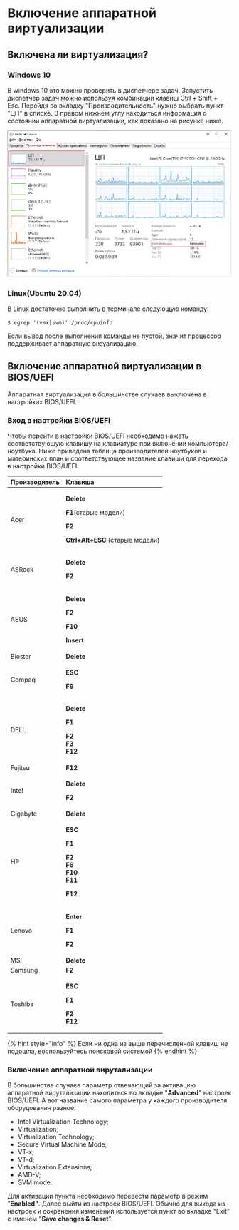 # Включение аппаратной виртуализации

## Включена ли виртуализация?

### Windows 10

В windows 10 это можно проверить в диспетчере задач. Запустить диспетчер задач можно используя комбинации клавиш Ctrl + Shift + Esc. Перейдя во вкладку "Производительность"  нужно выбрать пункт "ЦП" в списке. В правом нижнем углу находиться информация о состоянии аппаратной виртуализации, как показано на рисунке ниже.  

![&#x420;&#x438;&#x441;&#x443;&#x43D;&#x43E;&#x43A; 1 &#x2014; &#x41E;&#x43A;&#x43D;&#x43E; &#x43F;&#x440;&#x43E;&#x433;&#x440;&#x430;&#x43C;&#x43C;&#x44B; &quot;&#x414;&#x438;&#x441;&#x43F;&#x435;&#x442;&#x447;&#x435;&#x440; &#x437;&#x430;&#x434;&#x430;&#x447; Windows&quot;  ](../.gitbook/assets/apparatnaya-virutalizaciya.png)

### Linux\(Ubuntu 20.04\)

В Linux достаточно выполнить в терминале следующую команду:

```
$ egrep '(vmx|svm)' /proc/cpuinfo
```

Если вывод после выполнения команды не пустой, значит процессор поддерживает аппаратную визуализацию.

## Включение аппаратной виртуализации в BIOS/UEFI

Аппаратная виртуализация в большинстве случаев выключена в настройках  BIOS/UEFI.

### Вход в настройки  BIOS/UEFI

Чтобы перейти в настройки BIOS/UEFI необходимо нажать соответствующую клавишу на клавиатуре  при включении компьютера/ноутбука. Ниже приведена таблица производителей ноутбуков и материнских план и соответствующее название клавиши для перехода в настройки BIOS/UEFI:

<table>
  <thead>
    <tr>
      <th style="text-align:left">&#x41F;&#x440;&#x43E;&#x438;&#x437;&#x432;&#x43E;&#x434;&#x438;&#x442;&#x435;&#x43B;&#x44C;</th>
      <th
      style="text-align:left">&#x41A;&#x43B;&#x430;&#x432;&#x438;&#x448;&#x430;</th>
    </tr>
  </thead>
  <tbody>
    <tr>
      <td style="text-align:left">Acer</td>
      <td style="text-align:left">
        <p><b>Delete</b>
        </p>
        <p><b>F1</b>(&#x441;&#x442;&#x430;&#x440;&#x44B;&#x435; &#x43C;&#x43E;&#x434;&#x435;&#x43B;&#x438;)</p>
        <p><b>F2</b>
        </p>
        <p><b>Ctrl+Alt+ESC </b>(&#x441;&#x442;&#x430;&#x440;&#x44B;&#x435; &#x43C;&#x43E;&#x434;&#x435;&#x43B;&#x438;)</p>
      </td>
    </tr>
    <tr>
      <td style="text-align:left">ASRock</td>
      <td style="text-align:left">
        <p><b>Delete</b>
        </p>
        <p><b>F2</b>
        </p>
      </td>
    </tr>
    <tr>
      <td style="text-align:left">ASUS</td>
      <td style="text-align:left">
        <p><b>Delete</b>
        </p>
        <p><b>F2</b>
        </p>
        <p><b>F10</b>
        </p>
        <p><b>Insert</b>
        </p>
      </td>
    </tr>
    <tr>
      <td style="text-align:left">Biostar</td>
      <td style="text-align:left"><b>Delete</b>
      </td>
    </tr>
    <tr>
      <td style="text-align:left">Compaq</td>
      <td style="text-align:left">
        <p><b>ESC</b>
        </p>
        <p><b>F9</b>
        </p>
      </td>
    </tr>
    <tr>
      <td style="text-align:left">DELL</td>
      <td style="text-align:left">
        <p><b>Delete</b>
        </p>
        <p><b>F1</b>
        </p>
        <p><b>F2<br />F3<br />F12</b>
        </p>
      </td>
    </tr>
    <tr>
      <td style="text-align:left">Fujitsu</td>
      <td style="text-align:left"><b>F12</b>
      </td>
    </tr>
    <tr>
      <td style="text-align:left">Intel</td>
      <td style="text-align:left">
        <p><b>Delete</b>
        </p>
        <p><b>F2</b>
        </p>
      </td>
    </tr>
    <tr>
      <td style="text-align:left">Gigabyte</td>
      <td style="text-align:left"><b>Delete</b>
      </td>
    </tr>
    <tr>
      <td style="text-align:left">HP</td>
      <td style="text-align:left">
        <p><b>ESC</b>
        </p>
        <p><b>F1</b>
        </p>
        <p><b>F2<br />F6<br />F10<br />F11</b>
        </p>
        <p><b>F12</b>
        </p>
      </td>
    </tr>
    <tr>
      <td style="text-align:left">Lenovo</td>
      <td style="text-align:left">
        <p><b>Enter</b>
        </p>
        <p><b>F1</b>
        </p>
        <p><b>F2</b>
        </p>
      </td>
    </tr>
    <tr>
      <td style="text-align:left">MSI</td>
      <td style="text-align:left"><b>Delete</b>
      </td>
    </tr>
    <tr>
      <td style="text-align:left">Samsung</td>
      <td style="text-align:left"><b>F2</b>
      </td>
    </tr>
    <tr>
      <td style="text-align:left">Toshiba</td>
      <td style="text-align:left">
        <p><b>ESC</b>
        </p>
        <p><b>F1</b>
        </p>
        <p><b>F2<br />F12</b>
        </p>
      </td>
    </tr>
  </tbody>
</table>

{% hint style="info" %}
Если ни одна из выше перечисленной клавиш не подошла, воспользуйтесь поисковой системой
{% endhint %}

### Включение аппаратной вирутализации

В большинстве случаев параметр отвечающий за активацию аппаратной вирутализации находиться во вкладке "**Advanced**" настроек BIOS/UEFI. А вот название самого параметра у каждого производителя оборудования разное: 

* Intel Virtualization Technology;
* Virtualization;
* Virtualization Technology;
* Secure Virtual Machine Mode;
* VT-x;
* VT-d;
* Virtualization Extensions;
* AMD-V;
* SVM mode.

Для активации пункта необходимо перевести параметр в режим "**Enabled"**. Далее выйти из настроек BIOS/UEFI. Обычно для выхода из настроек и сохранения изменений используется пункт во вкладке "Exit" с именем "**Save changes & Reset**".




